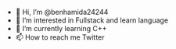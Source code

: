 - 👋 Hi, I’m @benhamida24244
- 👀 I’m interested in Fullstack and learn language
- 🌱 I’m currently learning C++
- 📫 How to reach me Twitter

<!---
benhamida24244/benhamida24244 is a ✨ special ✨ repository because its `README.md` (this file) appears on your GitHub profile.
You can click the Preview link to take a look at your changes.
--->
